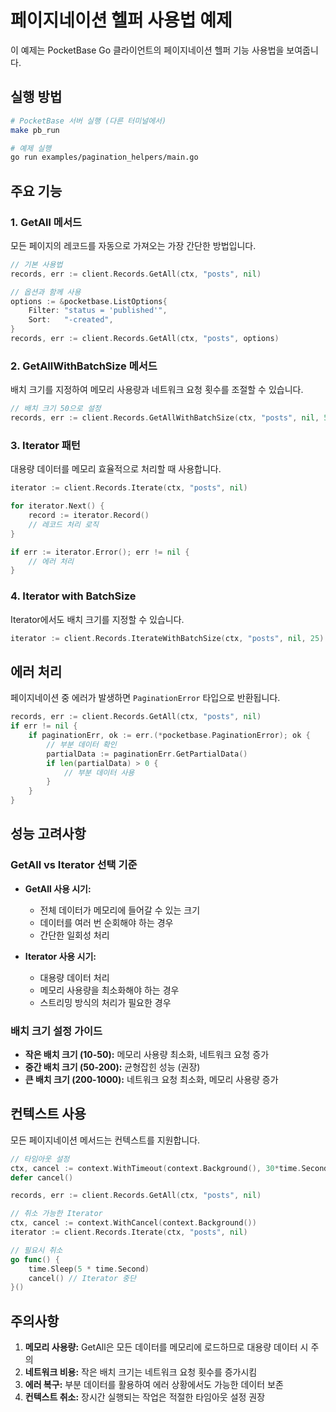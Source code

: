 # 페이지네이션 헬퍼 사용법 예제

이 예제는 PocketBase Go 클라이언트의 페이지네이션 헬퍼 기능 사용법을 보여줍니다.

## 실행 방법

```bash
# PocketBase 서버 실행 (다른 터미널에서)
make pb_run

# 예제 실행
go run examples/pagination_helpers/main.go
```

## 주요 기능

### 1. GetAll 메서드
모든 페이지의 레코드를 자동으로 가져오는 가장 간단한 방법입니다.

```go
// 기본 사용법
records, err := client.Records.GetAll(ctx, "posts", nil)

// 옵션과 함께 사용
options := &pocketbase.ListOptions{
    Filter: "status = 'published'",
    Sort:   "-created",
}
records, err := client.Records.GetAll(ctx, "posts", options)
```

### 2. GetAllWithBatchSize 메서드
배치 크기를 지정하여 메모리 사용량과 네트워크 요청 횟수를 조절할 수 있습니다.

```go
// 배치 크기 50으로 설정
records, err := client.Records.GetAllWithBatchSize(ctx, "posts", nil, 50)
```

### 3. Iterator 패턴
대용량 데이터를 메모리 효율적으로 처리할 때 사용합니다.

```go
iterator := client.Records.Iterate(ctx, "posts", nil)

for iterator.Next() {
    record := iterator.Record()
    // 레코드 처리 로직
}

if err := iterator.Error(); err != nil {
    // 에러 처리
}
```

### 4. Iterator with BatchSize
Iterator에서도 배치 크기를 지정할 수 있습니다.

```go
iterator := client.Records.IterateWithBatchSize(ctx, "posts", nil, 25)
```

## 에러 처리

페이지네이션 중 에러가 발생하면 `PaginationError` 타입으로 반환됩니다.

```go
records, err := client.Records.GetAll(ctx, "posts", nil)
if err != nil {
    if paginationErr, ok := err.(*pocketbase.PaginationError); ok {
        // 부분 데이터 확인
        partialData := paginationErr.GetPartialData()
        if len(partialData) > 0 {
            // 부분 데이터 사용
        }
    }
}
```

## 성능 고려사항

### GetAll vs Iterator 선택 기준

- **GetAll 사용 시기:**
  - 전체 데이터가 메모리에 들어갈 수 있는 크기
  - 데이터를 여러 번 순회해야 하는 경우
  - 간단한 일회성 처리

- **Iterator 사용 시기:**
  - 대용량 데이터 처리
  - 메모리 사용량을 최소화해야 하는 경우
  - 스트리밍 방식의 처리가 필요한 경우

### 배치 크기 설정 가이드

- **작은 배치 크기 (10-50):** 메모리 사용량 최소화, 네트워크 요청 증가
- **중간 배치 크기 (50-200):** 균형잡힌 성능 (권장)
- **큰 배치 크기 (200-1000):** 네트워크 요청 최소화, 메모리 사용량 증가

## 컨텍스트 사용

모든 페이지네이션 메서드는 컨텍스트를 지원합니다.

```go
// 타임아웃 설정
ctx, cancel := context.WithTimeout(context.Background(), 30*time.Second)
defer cancel()

records, err := client.Records.GetAll(ctx, "posts", nil)

// 취소 가능한 Iterator
ctx, cancel := context.WithCancel(context.Background())
iterator := client.Records.Iterate(ctx, "posts", nil)

// 필요시 취소
go func() {
    time.Sleep(5 * time.Second)
    cancel() // Iterator 중단
}()
```

## 주의사항

1. **메모리 사용량:** GetAll은 모든 데이터를 메모리에 로드하므로 대용량 데이터 시 주의
2. **네트워크 비용:** 작은 배치 크기는 네트워크 요청 횟수를 증가시킴
3. **에러 복구:** 부분 데이터를 활용하여 에러 상황에서도 가능한 데이터 보존
4. **컨텍스트 취소:** 장시간 실행되는 작업은 적절한 타임아웃 설정 권장